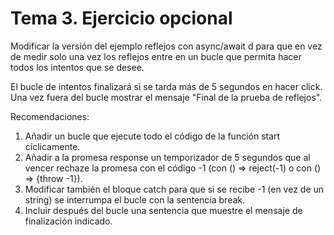 # Tema 3. Ejercicio opcional

Modificar la versión del ejemplo reflejos con async/await d para que en vez de
medir solo una vez los reflejos entre en un bucle que permita hacer todos los
intentos que se desee.

El bucle de intentos finalizará si se tarda más de 5 segundos en hacer click. Una
vez fuera del bucle mostrar el mensaje "Final de la prueba de reflejos".

Recomendaciones:

1) Añadir un bucle que ejecute todo el código de la función start cíclicamente.
2) Añadir a la promesa response un temporizador de 5 segundos que al vencer
rechaze la promesa con el código -1 (con () => reject(-1) o con () => {throw -1}).
3) Modificar también el bloque catch para que si se recibe -1 (en vez de un string)
se interrumpa el bucle con la sentencia break.
4) Incluir después del bucle una sentencia que muestre el mensaje de finalización
indicado.